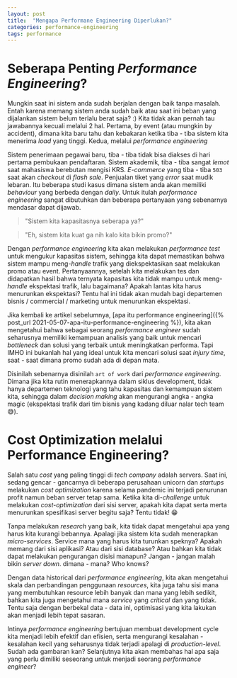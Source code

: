 ```yaml
---
layout: post
title:  "Mengapa Performane Engineering Diperlukan?"
categories: performance-engineering
tags: performance
---
```


# Seberapa Penting *Performance Engineering*?
Mungkin saat ini sistem anda sudah berjalan dengan baik tanpa masalah. Entah karena memang sistem anda sudah baik atau saat ini beban yang dijalankan sistem belum terlalu berat saja? :) Kita tidak akan pernah tau jawabannya kecuali melalui 2 hal. Pertama, by event (atau mungkin by accident), dimana kita baru tahu dan kebakaran ketika tiba - tiba sistem kita menerima *load* yang tinggi. Kedua, melalui *performance engineering*

Sistem penerimaan pegawai baru, tiba - tiba tidak bisa diakses di hari pertama pembukaan pendaftaran. Sistem akademik, tiba - tiba sangat *lemot* saat mahasiswa berebutan mengisi KRS. *E-commerce* yang tiba - tiba `503` saat akan *checkout* di *flash sale*.  Penjualan tiket yang *error* saat mudik lebaran. Itu beberapa studi kasus dimana sistem anda akan memiliki *behaviour* yang berbeda dengan *daily*. Untuk itulah *performance engineering* sangat dibutuhkan dan beberapa pertanyaan yang sebenarnya mendasar dapat dijawab. 

>"Sistem kita kapasitasnya seberapa ya?"

>"Eh, sistem kita kuat ga nih kalo kita bikin promo?"

Dengan *performance engineering* kita akan melakukan *performance test* untuk mengukur kapasitas sistem, sehingga kita dapat memastikan bahwa sistem mampu meng-*handle* trafik yang diekspektasikan saat melakukan promo atau event. Pertanyaannya, setelah kita melakukan tes dan didapatkan hasil bahwa ternyata kapasitas kita tidak mampu untuk meng-*handle* ekspektasi trafik, lalu bagaimana? Apakah lantas kita harus menurunkan ekspektasi? Tentu hal ini tidak akan mudah bagi departemen bisnis / commercial / marketing untuk menurunkan ekspektasi.

 Jika kembali ke artikel sebelumnya, [apa itu performance engineering]({%  post_url  2021-05-07-apa-itu-performance-engineering %}), kita akan mengetahui bahwa sebagai seorang *performance engineer* sudah seharusnya memiliki kemampuan analisis yang baik untuk mencari *bottleneck* dan solusi yang terbaik untuk meningkatkan performa. Tapi IMHO ini bukanlah hal yang ideal untuk kita mencari solusi saat *injury time*, saat - saat dimana promo sudah ada di depan mata.

Disinilah sebenarnya disinilah `art of work` dari *performance engineering*. Dimana jika kita rutin menerapkannya dalam siklus development, tidak hanya departemen teknologi yang tahu kapasitas dan kemampuan sistem kita, sehingga dalam *decision making* akan mengurangi angka - angka magic (ekspektasi trafik dari tim bisnis yang kadang diluar nalar tech team 😅).

# Cost Optimization melalui Performance Engineering?

Salah satu *cost* yang paling tinggi di *tech company* adalah servers. Saat ini, sedang gencar - gancarnya di beberapa perusahaan unicorn dan *startups* melakukan *cost optimization* karena selama pandemic ini terjadi penurunan profit namun beban server tetap sama. Ketika kita di-*challenge* untuk melakukan *cost-optimization* dari sisi server, apakah kita dapat serta merta menurunkan spesifikasi server begitu saja? Tentu tidak! 😁

Tanpa melakukan *research* yang baik, kita tidak dapat mengetahui apa yang harus kita kurangi bebannya. Apalagi jika sistem kita sudah menerapkan *micro-services*. Service mana yang harus kita turunkan speknya? Apakah memang dari sisi aplikasi? Atau dari sisi database?  Atau bahkan kita tidak dapat melakukan pengurangan disisi manapun? Jangan - jangan malah bikin *server down*. dimana - mana? Who knows?

Dengan data historical dari *performance engineering*, kita akan mengetahui skala dan perbandingan penggunaan *resources*, kita juga tahu sisi mana yang membutuhkan resource lebih banyak dan mana yang lebih sedikit, bahkan kita juga mengetahui mana *service* yang *critical* dan yang tidak. Tentu saja dengan berbekal data - data ini, optimisasi yang kita lakukan akan menjadi lebih tepat sasaran. 

Intinya *performance engineering* bertujuan membuat development cycle kita menjadi lebih efektif dan efisien, serta mengurangi kesalahan - kesalahan kecil yang seharusnya tidak terjadi apalagi di *production-level*. Sudah ada gambaran kan? Selanjutnya kita akan membahas hal apa saja yang perlu dimiliki seseorang untuk menjadi seorang *performance engineer*?